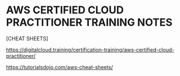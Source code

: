 # AWS CERTIFIED CLOUD PRACTITIONER TRAINING NOTES
[CHEAT SHEETS]

https://digitalcloud.training/certification-training/aws-certified-cloud-practitioner/

https://tutorialsdojo.com/aws-cheat-sheets/
